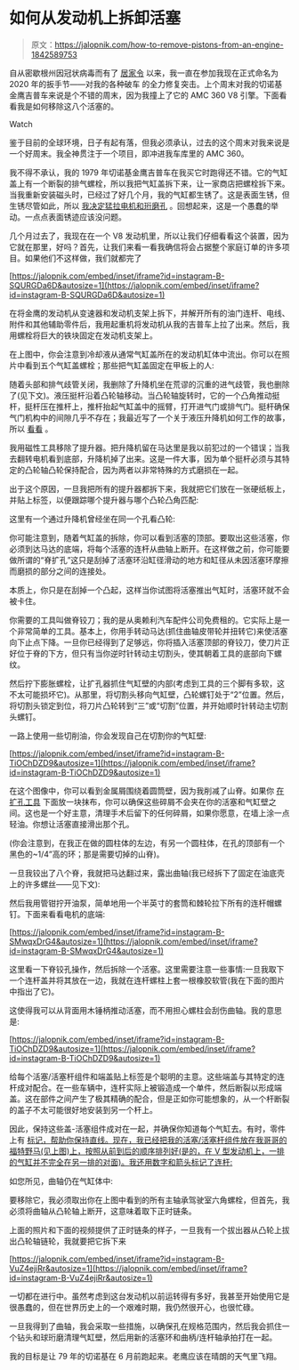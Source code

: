 # 如何从发动机上拆卸活塞

> 原文：<https://jalopnik.com/how-to-remove-pistons-from-an-engine-1842589753>

自从密歇根州因冠状病毒而有了 [居家令](https://www.michigan.gov/whitmer/0,9309,7-387-90499_90705-522626--,00.html) 以来，我一直在参加我现在正式命名为 2020 年的扳手节——对我的各种破车 的全力修复突击。上个周末对我的切诺基金鹰吉普车来说是个不错的周末，因为我撞上了它的 AMC 360 V8 引擎。下面看看我是如何移除这八个活塞的。

Watch

鉴于目前的全球环境，日子有起有落，但我必须承认，过去的这个周末对我来说是一个好周末。我全神贯注于一个项目，即冲进我车库里的 AMC 360。

我不得不承认，我的 1979 年切诺基金鹰吉普车在我买它时跑得还不错。它的气缸盖上有一个断裂的排气螺栓，所以我把气缸盖拆下来，让一家商店把螺栓拆下来。当我重新安装磁头时，已经过了好几个月，我的气缸都生锈了。这是表面生锈，但生锈尽管如此，所以 [我决定猛拉电机和珩磨孔](https://jalopnik.com/mission-creep-is-threatening-to-take-my-1979-jeep-chero-1828971713) 。回想起来，这是一个愚蠢的举动。一点点表面锈迹应该没问题。

几个月过去了，我现在在一个 V8 发动机里，所以让我们仔细看看这个装置，因为它就在那里，好吗？首先，让我们来看一看我确信将会占据整个家庭订单的许多项目。如果他们不这样做，我们就都完了

 [https://jalopnik.com/embed/inset/iframe?id=instagram-B-SQURGDa6D&autosize=1](https://jalopnik.com/embed/inset/iframe?id=instagram-B-SQURGDa6D&autosize=1) 

在将金鹰的发动机从变速器和发动机支架上拆下，并解开所有的油门连杆、电线、附件和其他辅助零件后，我用起重机将发动机从我的吉普车上拉了出来。然后，我用螺栓将巨大的铁块固定在发动机支架上。

在上图中，你会注意到冷却液从通常气缸盖所在的发动机缸体中流出。你可以在照片中看到五个气缸盖螺栓；那些把气缸盖固定在甲板上的人:

随着头部和排气歧管关闭，我删除了升降机坐在荒谬的沉重的进气歧管，我也删除了(见下文)。液压挺杆沿着凸轮轴移动。当凸轮轴旋转时，它的一个凸角推动挺杆，挺杆压在推杆上，推杆抬起气缸盖中的摇臂，打开进气门或排气门。挺杆确保气门机构中的间隙几乎不存在；我最近写了一个关于液压升降机如何工作的故事，所以 [看看](https://jalopnik.com/chrysler-built-hemi-engines-with-a-major-engineering-de-1842400890) 。

我用磁性工具移除了提升器。把升降机留在马达里是我以前犯过的一个错误；当我去翻转电机看到底部，升降机掉了出来。这是一件大事，因为单个挺杆必须与其特定的凸轮轴凸轮保持配合，因为两者以非常特殊的方式磨损在一起。

出于这个原因，一旦我把所有的提升器都拆下来，我就把它们放在一张硬纸板上，并贴上标签，以便跟踪哪个提升器与哪个凸轮凸角匹配:

这里有一个通过升降机曾经坐在同一个孔看凸轮:

你可能注意到，随着气缸盖的拆除，你可以看到活塞的顶部。要取出这些活塞，你必须到达马达的底端，将每个活塞的连杆从曲轴上断开。在这样做之前，你可能要做所谓的“脊扩孔”这只是刮掉了活塞环沿缸径滑动的地方和缸径从未因活塞环摩擦而磨损的部分之间的连接处。

本质上，你只是在刮掉一个凸起，这样当你试图将活塞推出气缸时，活塞环就不会被卡住。

你需要的工具叫做脊铰刀；我的是从奥赖利汽车配件公司免费租的。它实际上是一个非常简单的工具。基本上，你用手转动马达(抓住曲轴皮带轮并扭转它)来使活塞向下止点下降。一旦你已经得到了足够远，你将插入活塞顶部的脊铰刀，使刀片正好位于脊的下方，但只有当你逆时针转动主切割头，使其朝着工具的底部向下螺纹。

然后拧下膨胀螺栓，让扩孔器抓住气缸壁的内部(考虑到工具的三个脚有多软，这不太可能损坏它)。从那里，将切割头移向气缸壁，凸轮螺钉处于“2”位置。然后，将切割头锁定到位，将刀片凸轮转到“三”或“切割”位置，并开始顺时针转动主切割头螺钉。

一路上使用一些切削油，你会发现自己在切割你的气缸壁:

 [https://jalopnik.com/embed/inset/iframe?id=instagram-B-TiOChDZD9&autosize=1](https://jalopnik.com/embed/inset/iframe?id=instagram-B-TiOChDZD9&autosize=1) 

在这个图像中，你可以看到金属屑围绕着圆筒壁，因为我削减了山脊。如果你 [在扩孔工具](https://www.autozone.com/repairguides/GM-Chevy-Mid-Size-Cars-1964-1988-Repair-Guide/Engine-Mechanical/Pistons-and-Connecting-Rods/_/P-0900c152800514a8) 下面放一块抹布，你可以确保这些碎屑不会夹在你的活塞和气缸壁之间。这也是一个好主意，清理手术后留下的任何碎屑，如果你愿意，在墙上涂一点轻油。你想让活塞直接滑出那个孔。

(你会注意到，在我正在做的圆柱体的左边，有另一个圆柱体，在孔的顶部有一个黑色的~1/4”高的环；那是需要切掉的山脊)。

一旦我铰出了八个脊，我就把马达翻过来，露出曲轴(我已经拆下了固定在油底壳上的许多螺丝——见下文):

然后我用管钳拧开油泵，简单地用一个半英寸的套筒和棘轮拉下所有的连杆帽螺钉。下面来看看电机的底端:

 [https://jalopnik.com/embed/inset/iframe?id=instagram-B-SMwqxDrG4&autosize=1](https://jalopnik.com/embed/inset/iframe?id=instagram-B-SMwqxDrG4&autosize=1) 

这里看一下脊铰孔操作，然后拆除一个活塞。这里需要注意一些事情:一旦我取下一个连杆盖并将其放在一边，我就在连杆螺柱上套一根橡胶软管(我在下面的图片中指出了它)。

这使得我可以从背面用木锤柄推动活塞，而不用担心螺柱会刮伤曲轴。我的意思是:

 [https://jalopnik.com/embed/inset/iframe?id=instagram-B-TiOChDZD9&autosize=1](https://jalopnik.com/embed/inset/iframe?id=instagram-B-TiOChDZD9&autosize=1) 

给每个活塞/活塞杆组件和端盖贴上标签是个聪明的主意。这些端盖与其特定的连杆成对配合。在一些车辆中，连杆实际上被锻造成一个单件，然后断裂以形成端盖。这在部件之间产生了极其精确的配合，但是正如你可能想象的，从一个杆断裂的盖子不太可能很好地安装到另一个杆上。

因此，保持这些盖-活塞组件成对在一起，并确保你知道每个气缸去。有时，零件 上有 [标记，帮助你保持直线。现在，我已经把我的活塞/活塞杆组件放在我哥哥的福特野马(见上图)上，按照从前到后的顺序排列好(是的，在 V 型发动机上，一排的气缸并不完全在另一排的对面)。我还用数字和箭头标记了连杆:](https://www.autozone.com/repairguides/GM-Chevy-Mid-Size-Cars-1964-1988-Repair-Guide/Engine-Mechanical/Pistons-and-Connecting-Rods/_/P-0900c152800514a8) 

如您所见，曲轴仍在气缸体中:

要移除它，我必须取出你在上图中看到的所有主轴承驾驶室六角螺栓，但首先，我必须将曲轴从凸轮轴上断开，这意味着取下正时链条。

上面的照片和下面的视频提供了正时链条的样子，一旦我有一个拔出器从凸轮上拔出凸轮轴链轮，我就要把它拆下来

 [https://jalopnik.com/embed/inset/iframe?id=instagram-B-VuZ4ejiRr&autosize=1](https://jalopnik.com/embed/inset/iframe?id=instagram-B-VuZ4ejiRr&autosize=1) 

一切都在进行中。虽然考虑到这台发动机以前运转得有多好，我甚至开始使用它是很愚蠢的，但在世界历史上的一个艰难时期，我仍然很开心，也很忙碌。

一旦我得到了曲轴，我会采取一些措施，以确保孔在规格范围内，然后我会抓住一个钻头和球珩磨清理气缸壁，然后用新的活塞环和曲柄/连杆轴承拍打在一起。

我的目标是让 79 年的切诺基在 6 月前跑起来。老鹰应该在晴朗的天气里飞翔。